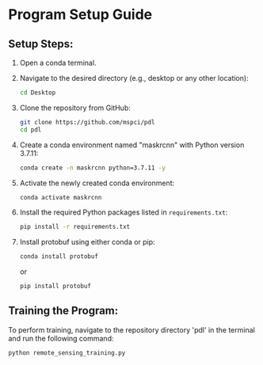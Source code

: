 # Program Setup Guide

## Setup Steps:

1. Open a conda terminal.

2. Navigate to the desired directory (e.g., desktop or any other location):

    ```bash
    cd Desktop
    ```

3. Clone the repository from GitHub:

    ```bash
    git clone https://github.com/mspci/pdl
    cd pdl
    ```

4. Create a conda environment named "maskrcnn" with Python version 3.7.11:

    ```bash
    conda create -n maskrcnn python=3.7.11 -y
    ```

5. Activate the newly created conda environment:

    ```bash
    conda activate maskrcnn
    ```

6. Install the required Python packages listed in `requirements.txt`:

    ```bash
    pip install -r requirements.txt
    ```

7. Install protobuf using either conda or pip:

    ```bash
    conda install protobuf
    ```
   
   or
   
    ```bash
    pip install protobuf
    ```

## Training the Program:

To perform training, navigate to the repository directory 'pdl' in the terminal and run the following command:

```bash
python remote_sensing_training.py
